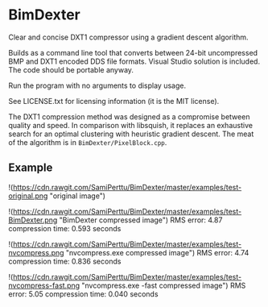 # BimDexter

Clear and concise DXT1 compressor using a gradient descent algorithm.

Builds as a command line tool that converts between
24-bit uncompressed BMP and DXT1 encoded DDS file formats.
Visual Studio solution is included. The code should be portable anyway.

Run the program with no arguments to display usage.

See LICENSE.txt for licensing information (it is the MIT license).

The DXT1 compression method was designed as a compromise between quality and speed.
In comparison with libsquish, it replaces an exhaustive search for an optimal clustering
with heuristic gradient descent. The meat of the algorithm is in `BimDexter/PixelBlock.cpp`.

## Example

!(https://cdn.rawgit.com/SamiPerttu/BimDexter/master/examples/test-original.png "original image")

!(https://cdn.rawgit.com/SamiPerttu/BimDexter/master/examples/test-BimDexter.png "BimDexter compressed image")
RMS error: 4.87
compression time: 0.593 seconds

!(https://cdn.rawgit.com/SamiPerttu/BimDexter/master/examples/test-nvcompress.png "nvcompress.exe compressed image")
RMS error: 4.74
compression time: 0.836 seconds

!(https://cdn.rawgit.com/SamiPerttu/BimDexter/master/examples/test-nvcompress-fast.png "nvcompress.exe -fast compressed image")
RMS error: 5.05
compression time: 0.040 seconds
